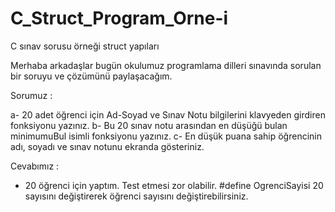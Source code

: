 C_Struct_Program_Orne-i
=======================

C sınav sorusu örneği struct yapıları

Merhaba arkadaşlar bugün okulumuz programlama dilleri sınavında sorulan bir soruyu ve çözümünü paylaşacağım.

Sorumuz :

a- 20 adet öğrenci için Ad-Soyad ve Sınav Notu bilgilerini klavyeden girdiren fonksiyonu yazınız.
b- Bu 20 sınav notu arasından en düşüğü bulan minimumuBul isimli fonksiyonu yazınız.
c- En düşük puana sahip öğrencinin adı, soyadı ve sınav notunu ekranda gösteriniz.

Cevabımız :

* 20 öğrenci için yaptım. Test etmesi zor olabilir. #define OgrenciSayisi 20 sayısını değiştirerek öğrenci sayısını değiştirebilirsiniz.
